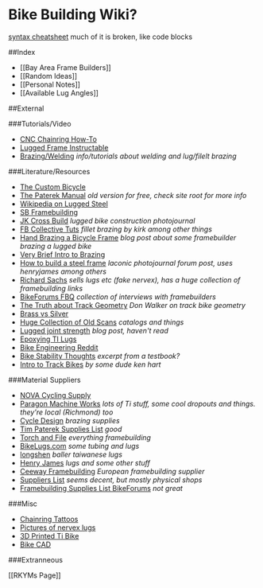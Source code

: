 # Bike Building Wiki?
[syntax cheatsheet](https://github.com/adam-p/markdown-here/wiki/Markdown-Cheatsheet)
much of it is broken, like code blocks

##Index

+ [[Bay Area Frame Builders]]
+ [[Random Ideas]]
+ [[Personal Notes]]
+ [[Available Lug Angles]]

##External

###Tutorials/Video
+ [CNC Chainring How-To](http://weightweenies.starbike.com/articles.php?ID=26)
+ [Lugged Frame Instructable](http://www.instructables.com/id/Building-a-lugged-bicycle-using-a-CNC-routed-frame/)
+ [Brazing/Welding](http://www.bikewebsite.com/weldbraze.htm) *info/tutorials about welding and lug/filelt brazing*

###Literature/Resources
+ [The Custom Bicycle](http://www.classicrendezvous.com/publications/thecustombicycle.pdf)
+ [The Paterek Manual](http://www.timpaterek.com/paterek.pdf) *old version for free, check site root for more info*
+ [Wikipedia on Lugged Steel](http://en.wikipedia.org/wiki/Lugged_steel_frame_construction)
+ [SB Framebuilding](http://www.sheldonbrown.com/rinard/framebuild.htm)
+ [JK Cross Build](http://www.kirkframeworks.com/jk_cross_photos.htm) *lugged bike construction photojournal*
+ [FB Collective Tuts](http://www.framebuilderscollective.org/workshop-techniques-hints-and-tips/) *fillet brazing by kirk among other things*
+ [Hand Brazing a Bicycle Frame](http://lovelybike.blogspot.com/2011/02/hand-brazing-bicycle-frame.html) *blog post about some framebuilder brazing a lugged bike*
+ [Very Brief Intro to Brazing](http://www.phred.org/~josh/build/brazing.html)
+ [How to build a steel frame](http://www.bikeforums.net/framebuilders/399311-how-build-lugged-steel-frame-pics.html) *laconic photojournal forum post, uses henryjames among others*
+ [Richard Sachs](http://www.richardsachs.com/) *sells lugs etc (fake nervex), has a huge collection of framebuilding links*
+ [BikeForums FBQ](http://www.bikeforums.net/framebuilders/104966-fbq-complete-list-edited-daily.html) *collection of interviews with framebuilders*
+ [The Truth about Track Geometry](http://www.urbanvelo.org/issue3/urbanvelo3_p44-45.html) *Don Walker on track bike geometry*
+ [Brass vs Silver](http://www.littlefishbicycles.com/2011/11/brass-or-silver.html)
+ [Huge Collection of Old Scans](http://www.equusbicycle.com/bike/) *catalogs and things*
+ [Lugged joint strength](http://georgenaterry.com/triaxial-tension/) *blog post, haven't read*
+ [Epoxying TI Lugs](http://brucegordoncycles.blogspot.com/2012/06/building-bike-in-your-kitchen.html)
+ [Bike Engineering Reddit](http://www.reddit.com/r/BicycleEngineering)
+ [Bike Stability Thoughts](http://www.avaghon.nl/download/Naloop_Bikestability-Forkrake.pdf) *excerpt from a testbook?*
+ [Intro to Track Bikes](http://www.kenhart.com/track/Track_Bike_Considerations.pdf) *by some dude ken hart*

###Material Suppliers
+ [NOVA Cycling Supply](http://www.cycle-frames.com/)
+ [Paragon Machine Works](http://www.paragonmachineworks.com/) *lots of Ti stuff, some cool dropouts and things. they're local (Richmond) too*
+ [Cycle Design](http://cycledesignusa.com/wp/?page_id=9) *brazing supplies*
+ [Tim Paterek Supplies List](http://www.timpaterek.com/supply.htm) *good*
+ [Torch and File](http://www.torchandfile.com) *everything framebuilding*
+ [BikeLugs.com](https://www.bikelugs.com/) *some tubing and lugs*
+ [longshen](http://www.longshen.com.tw/eng_index.asp) *baller taiwanese lugs*
+ [Henry James](http://www.henryjames.com/) *lugs and some other stuff*
+ [Ceeway Framebuilding](http://www.framebuilding.com/index.htm) *European framebuilding supplier*
+ [Suppliers List](http://www.phred.org/~josh/build/suppliers.html) *seems decent, but mostly physical shops*
+ [Framebuilding Supplies List BikeForums](http://www.bikeforums.net/framebuilders/775610-framebuilding-suppliers.html) *not great*

###Misc
+ [Chainring Tattoos](http://www.blackbirdsf.org/chainwheels/)
+ [Pictures of nervex lugs](http://www.classiclightweights.co.uk/components/nervex.html)
+ [3D Printed Ti Bike](http://imgur.com/a/jtYIC)
+ [Bike CAD](http://www.bikecad.ca/)

###Extranneous 

[[RKYMs Page]]
